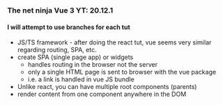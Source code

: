 ### The net ninja Vue 3 YT: 20.12.1

#### I will attempt to use branches for each tut

* JS/TS framework - after doing the react tut, vue seems very similar regarding routing, SPA,  etc.
* create SPA (single page app) or widgets
    * handles routing in the browser not the server
    * only a single HTML page is sent to browser with the vue package
    * i.e. a link is handled in vue JS bundle
* Unlike react, you can have multiple root components (parents)
* render content from one component anywhere in the DOM



